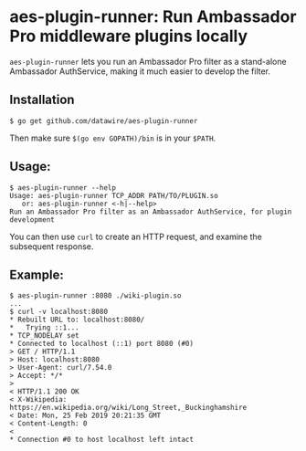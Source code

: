 # aes-plugin-runner: Run Ambassador Pro middleware plugins locally

`aes-plugin-runner` lets you run an Ambassador Pro filter
as a stand-alone Ambassador AuthService, making it much easier to
develop the filter.

## Installation

	$ go get github.com/datawire/aes-plugin-runner

Then make sure `$(go env GOPATH)/bin` is in your `$PATH`.

## Usage:

	$ aes-plugin-runner --help
	Usage: aes-plugin-runner TCP_ADDR PATH/TO/PLUGIN.so
	   or: aes-plugin-runner <-h|--help>
	Run an Ambassador Pro filter as an Ambassador AuthService, for plugin development
	

You can then use `curl` to create an HTTP request, and examine the subsequent response.

## Example:

	$ aes-plugin-runner :8080 ./wiki-plugin.so
	...
	$ curl -v localhost:8080
	* Rebuilt URL to: localhost:8080/
	*   Trying ::1...
	* TCP_NODELAY set
	* Connected to localhost (::1) port 8080 (#0)
	> GET / HTTP/1.1
	> Host: localhost:8080
	> User-Agent: curl/7.54.0
	> Accept: */*
	>
	< HTTP/1.1 200 OK
	< X-Wikipedia: https://en.wikipedia.org/wiki/Long_Street,_Buckinghamshire
	< Date: Mon, 25 Feb 2019 20:21:35 GMT
	< Content-Length: 0
	<
	* Connection #0 to host localhost left intact
